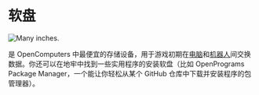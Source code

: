 # 软盘

![Many inches.](oredict:oc:floppy)

是 OpenComputers 中最便宜的存储设备，用于游戏初期在[电脑](../general/computer.md)和[机器人](../block/robot.md)间交换数据。你还可以在地牢中找到一些实用程序的安装软盘（比如 OpenPrograms Package Manager，一个能让你轻松从某个 GitHub 仓库中下载并安装程序的包管理器）。
